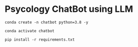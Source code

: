 # Psycology ChatBot using LLM

```
conda create -n chatbot python=3.8 -y
```

```
conda activate chatbot
```

```
pip install -r requirements.txt
```

```

```